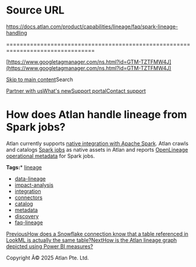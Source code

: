 # Source URL
https://docs.atlan.com/product/capabilities/lineage/faq/spark-lineage-handling

================================================================================

<!--
canonical: https://docs.atlan.com/product/capabilities/lineage/faq/spark-lineage-handling
link-alternate: https://docs.atlan.com/product/capabilities/lineage/faq/spark-lineage-handling
meta-description: Learn about how does atlan handle lineage from spark jobs?.
meta-docsearch:docusaurus_tag: docs-default-current
meta-docsearch:language: en
meta-docsearch:version: current
meta-docusaurus_locale: en
meta-docusaurus_tag: docs-default-current
meta-docusaurus_version: current
meta-generator: Docusaurus v3.8.1
meta-og-description: Learn about how does atlan handle lineage from spark jobs?.
meta-og-locale: en
meta-og-title: How does Atlan handle lineage from Spark jobs? | Atlan Documentation
meta-og-url: https://docs.atlan.com/product/capabilities/lineage/faq/spark-lineage-handling
meta-twitter:card: summary_large_image
meta-viewport: width=device-width,initial-scale=1
title: How does Atlan handle lineage from Spark jobs? | Atlan Documentation
-->

[https://www.googletagmanager.com/ns.html?id=GTM-TZTFMW4J](https://www.googletagmanager.com/ns.html?id=GTM-TZTFMW4J)

[Skip to main content](#__docusaurus_skipToContent_fallback)Search

[Partner with us](https://docs.google.com/forms/d/e/1FAIpQLScuAIhCm2GS7YFstrOjawbP8J7PUmOynQo7wI2yGCcCyEcVSw/viewform)[What's new](https://shipped.atlan.com/)[Support portal](https://atlan.zendesk.com/auth/v2/login/signin?return_to=https%3A%2F%2Fatlan.zendesk.com%2Fhc%2Fen-us&theme=hc&locale=en-us&brand_id=1900000425113&auth_origin=1900000425113%2Cfalse%2Ctrue)[Contact support](/support/submit-request)

How does Atlan handle lineage from Spark jobs?
==============================================

Atlan currently supports [native integration with Apache Spark](/apps/connectors/lineage/apache-spark-openlineage/how-tos/integrate-apache-spark-openlineage). Atlan crawls and catalogs [Spark jobs](/apps/connectors/lineage/apache-spark-openlineage/references/what-does-atlan-crawl-from-apache-spark-openlineage) as native assets in Atlan and reports [OpenLineage operational metadata](/apps/connectors/lineage/apache-spark-openlineage/references/what-does-atlan-crawl-from-apache-spark-openlineage) for Spark jobs.

**Tags:*** [lineage](/tags/lineage)
* [data\-lineage](/tags/data-lineage)
* [impact\-analysis](/tags/impact-analysis)
* [integration](/tags/integration)
* [connectors](/tags/connectors)
* [catalog](/tags/catalog)
* [metadata](/tags/metadata)
* [discovery](/tags/discovery)
* [faq\-lineage](/tags/faq-lineage)

[PreviousHow does a Snowflake connection know that a table referenced in LookML is actually the same table?](/product/capabilities/lineage/faq/snowflake-lookml-table-matching)[NextHow is the Atlan lineage graph depicted using Power BI measures?](/product/capabilities/lineage/faq/power-bi-measures-lineage-graph)

Copyright Â© 2025 Atlan Pte. Ltd.

